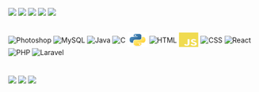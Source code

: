 ![](http://github-profile-summary-cards.vercel.app/api/cards/profile-details?username=Jussivan&theme=github_dark)
![](http://github-profile-summary-cards.vercel.app/api/cards/repos-per-language?username=Jussivan&theme=github_dark)
![](http://github-profile-summary-cards.vercel.app/api/cards/stats?username=Jussivan&theme=github_dark)
![](http://github-profile-summary-cards.vercel.app/api/cards/productive-time?username=Jussivan&theme=github_dark&utcOffset=-3)
![](http://github-profile-summary-cards.vercel.app/api/cards/most-commit-language?username=Jussivan&theme=github_dark)

<div style="display: inline_block"><br>
  <img align="center" alt="Photoshop" height="30" width="40" src="https://www.svgrepo.com/show/373968/photoshop.svg">
  <img align="center" alt="MySQL" height="30" width="40" src="https://www.vectorlogo.zone/logos/mysql/mysql-icon.svg">
  <img align="center" alt="Java" height="30" width="40" src="https://www.vectorlogo.zone/logos/java/java-icon.svg">
  <img align="center" alt="C" height="30" width="40" src="https://www.vectorlogo.zone/logos/gnu_bash/gnu_bash-icon.svg">
  <img align="center" alt="Python" height="30" width="40" src="https://raw.githubusercontent.com/devicons/devicon/master/icons/python/python-original.svg">
  <img align="center" alt="HTML" height="30" width="40" src="https://www.vectorlogo.zone/logos/w3_html5/w3_html5-ar21.svg">
  <img align="center" alt="JavaScript" height="30" width="40" src="https://raw.githubusercontent.com/devicons/devicon/master/icons/javascript/javascript-plain.svg">
  <img align="center" alt="CSS" height="30" width="40" src="https://www.vectorlogo.zone/logos/w3_css/w3_css-ar21.svg">
  <img align="center" alt="React" height="30" width="40" src="https://www.vectorlogo.zone/logos/reactjs/reactjs-icon.svg">
  <img align="center" alt="PHP" height="30" width="40" src="https://www.vectorlogo.zone/logos/php/php-icon.svg">
  <img align="center" alt="Laravel" height="30" width="40" src="https://www.svgrepo.com/show/373472/blade.svg">
</div>

  
  #
 
<div> 
  <a href="https://instagram.com/jussivan_27" target="_blank"><img src="https://img.shields.io/badge/-Instagram-%23E4405F?style=for-the-badge&logo=instagram&logoColor=white" target="_blank"></a>
  <a href = "mailto:jussivanbm1029@gmail.com"><img src="https://img.shields.io/badge/-Gmail-%23333?style=for-the-badge&logo=gmail&logoColor=white" target="_blank"></a>
  <a href="https://www.linkedin.com/in/jussivan-bezerra-matos-49254228b/" target="_blank"><img src="https://img.shields.io/badge/-LinkedIn-%230077B5?style=for-the-badge&logo=linkedin&logoColor=white" target="_blank"></a>
 
</div>
